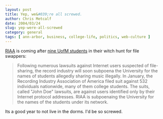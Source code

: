 ```yaml
---
layout: post
title: Yep, we&#039;re all screwed.
author: Chris Metcalf
date: 2004/03/24
slug: yep-were-all-screwed
category: general
tags: [ ann-arbor, business, college-life, politics, web-culture ]
---
```


<a href="http://www.riaa.org">RIAA</a> is coming after <a href="http://www.michigandaily.com/vnews/display.v/ART/2004/03/24/40613af486654">nine UofM students</a> in their witch hunt for file swappers:
<blockquote>Following numerous lawsuits against Internet users suspected of file-sharing, the record industry will soon subpoena the University for the names of students allegedly sharing music illegally.
In January, the Recording Industry Association of America filed suit against 532 individuals nationwide, many of them college students. The suits, called "John Doe" lawsuits, are against users identified only by their Internet protocol addresses. RIAA is subpoenaing the University for the names of the students under its network.</blockquote>
Its a good year to not live in the dorms. I'd be so screwed.
